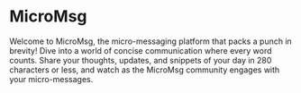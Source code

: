 # MicroMsg
Welcome to MicroMsg, the micro-messaging platform that packs a punch in brevity! Dive into a world of concise communication where every word counts. Share your thoughts, updates, and snippets of your day in 280 characters or less, and watch as the MicroMsg community engages with your micro-messages.
